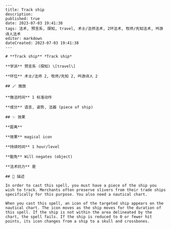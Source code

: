 
    ---
    title: Track ship
    description: 
    published: true
    date: 2023-07-03 19:41:38
    tags: 法术, 预言系, 探知, travel, 术士/法师法术, 2环法术, 牧师/先知法术, 吟游诗人法术
    editor: markdown
    dateCreated: 2023-07-03 19:41:38
    ---

    # **Track ship** *Track ship*

    **学派** 预言系 (探知) \[travel\] 

    **环位** 术士/法师 2, 牧师/先知 2, 吟游诗人 2

    ## 🪄 施放

    **施法时间** 1 标准动作

    **成分** 语言, 姿势, 法器 (piece of ship)

    ## ✨ 效果  

    **距离**  

    **效果** magical icon 

    **持续时间** 1 hour/level 

    **豁免** Will negates (object)

    **法术抗力** 是

    ## 📖 描述

    In order to cast this spell, you must have a piece of the ship you wish to track. Merchants often preserve slivers from their trade ships specifically for this purpose. You also need a nautical chart.

    When you cast this spell, an icon of the targeted ship appears on the nautical chart. The icon moves as the ship moves for the duration of this spell. If the ship is not within the area delineated by the chart, the spell fails. If the ship is reduced to 0 or fewer hit points, its icon changes from a ship to a skull and crossbones.
    